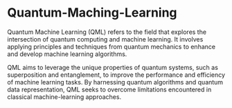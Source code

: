 # Quantum-Maching-Learning
Quantum Machine Learning (QML) refers to the field that explores the intersection of quantum computing and machine learning. 
It involves applying principles and techniques from quantum mechanics to enhance and develop machine learning algorithms.

QML aims to leverage the unique properties of quantum systems, such as superposition and entanglement, to improve the performance and efficiency of machine learning tasks. By harnessing quantum algorithms and quantum data representation, QML seeks to overcome limitations encountered in classical machine-learning approaches.
